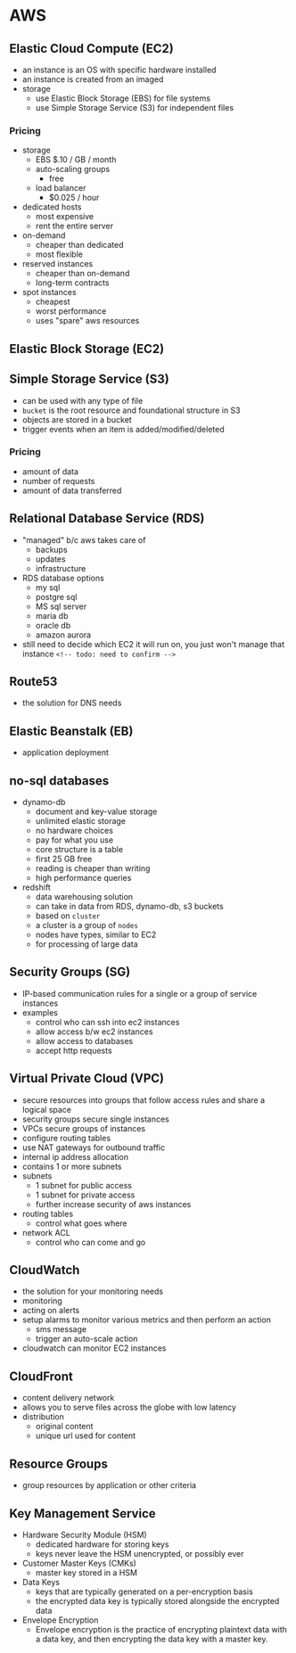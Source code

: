 # AWS

## Elastic Cloud Compute (EC2)

* an instance is an OS with specific hardware installed
* an instance is created from an imaged
* storage
  * use Elastic Block Storage (EBS) for file systems
  * use Simple Storage Service (S3) for independent files

### Pricing

* storage
  * EBS
    $.10 / GB / month
  * auto-scaling groups
    * free
  * load balancer
    * $0.025 / hour
* dedicated hosts
  * most expensive
  * rent the entire server
* on-demand
  * cheaper than dedicated
  * most flexible
* reserved instances
  * cheaper than on-demand
  * long-term contracts
* spot instances
  * cheapest
  * worst performance
  * uses "spare" aws resources

## Elastic Block Storage (EC2)

## Simple Storage Service (S3)

* can be used with any type of file
* `bucket` is the root resource and foundational structure in S3
* objects are stored in a bucket
* trigger events when an item is added/modified/deleted

### Pricing

* amount of data
* number of requests
* amount of data transferred

## Relational Database Service (RDS)

* "managed"  b/c aws takes care of
  * backups
  * updates
  * infrastructure
* RDS database options
  * my sql
  * postgre sql
  * MS sql server
  * maria db
  * oracle db
  * amazon aurora
* still need to decide which EC2 it will run on, you just won't manage that instance  `<!-- todo: need to confirm -->`

## Route53

* the solution for DNS needs

## Elastic Beanstalk (EB)

* application deployment

## no-sql databases

* dynamo-db
  * document and key-value storage
  * unlimited elastic storage
  * no hardware choices
  * pay for what you use
  * core structure is a table
  * first 25 GB free
  * reading is cheaper than writing
  * high performance queries
* redshift
  * data warehousing solution
  * can take in data from RDS, dynamo-db, s3 buckets
  * based on `cluster`
  * a cluster is a group of `nodes`
  * nodes have types, similar to EC2
  * for processing of large data

## Security Groups (SG)

* IP-based communication rules for a single or a group of service instances
* examples
  * control who can ssh into ec2 instances
  * allow access b/w ec2 instances
  * allow access to databases
  * accept http requests

## Virtual Private Cloud (VPC)

* secure resources into groups that follow access rules and share a logical space
* security groups secure single instances
* VPCs secure groups of instances
* configure routing tables
* use NAT gateways for outbound traffic
* internal ip address allocation
* contains 1 or more subnets
* subnets
  * 1 subnet for public access
  * 1 subnet for private access
  * further increase security of aws instances
* routing tables
  * control what goes where
* network ACL
  * control who can come and go

## CloudWatch

* the solution for your monitoring needs
* monitoring
* acting on alerts
* setup alarms to monitor various metrics and then perform an action
  * sms message
  * trigger an auto-scale action
* cloudwatch can monitor EC2 instances

## CloudFront

* content delivery network
* allows you to serve files across the globe with low latency
* distribution
  * original content
  * unique url used for content

## Resource Groups

* group resources by application or other criteria

## Key Management Service

* Hardware Security Module (HSM)
  * dedicated hardware for storing keys
  * keys never leave the HSM unencrypted, or possibly ever
* Customer Master Keys (CMKs)
  * master key stored in a HSM
* Data Keys
  * keys that are typically generated on a per-encryption basis
  * the encrypted data key is typically stored alongside the encrypted data
* Envelope Encryption
  * Envelope encryption is the practice of encrypting plaintext data with a data key, and then encrypting the data key with a master key.
